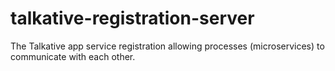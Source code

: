 # talkative-registration-server
The Talkative app service registration allowing processes (microservices) to communicate with each other.
